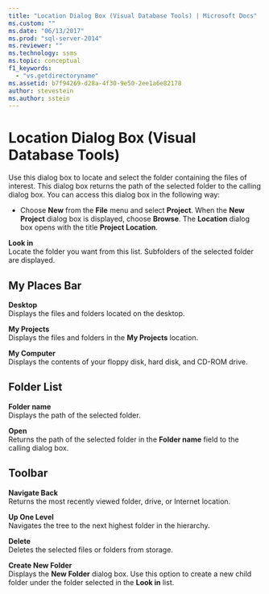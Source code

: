 ```yaml
---
title: "Location Dialog Box (Visual Database Tools) | Microsoft Docs"
ms.custom: ""
ms.date: "06/13/2017"
ms.prod: "sql-server-2014"
ms.reviewer: ""
ms.technology: ssms
ms.topic: conceptual
f1_keywords: 
  - "vs.getdirectoryname"
ms.assetid: b7f94269-d28a-4f30-9e50-2ee1a6e82178
author: stevestein
ms.author: sstein
---
```

# Location Dialog Box (Visual Database Tools)
  Use this dialog box to locate and select the folder containing the files of interest. This dialog box returns the path of the selected folder to the calling dialog box. You can access this dialog box in the following way:  
  
-   Choose **New** from the **File** menu and select **Project**. When the **New Project** dialog box is displayed, choose **Browse**. The **Location** dialog box opens with the title **Project Location**.  
  
 **Look in**  
 Locate the folder you want from this list. Subfolders of the selected folder are displayed.  
  
## My Places Bar  
 **Desktop**  
 Displays the files and folders located on the desktop.  
  
 **My Projects**  
 Displays the files and folders in the **My Projects** location.  
  
 **My Computer**  
 Displays the contents of your floppy disk, hard disk, and CD-ROM drive.  
  
## Folder List  
 **Folder name**  
 Displays the path of the selected folder.  
  
 **Open**  
 Returns the path of the selected folder in the **Folder name** field to the calling dialog box.  
  
## Toolbar  
 **Navigate Back**  
 Returns the most recently viewed folder, drive, or Internet location.  
  
 **Up One Level**  
 Navigates the tree to the next highest folder in the hierarchy.  
  
 **Delete**  
 Deletes the selected files or folders from storage.  
  
 **Create New Folder**  
 Displays the **New Folder** dialog box. Use this option to create a new child folder under the folder selected in the **Look in** list.  
  
  
